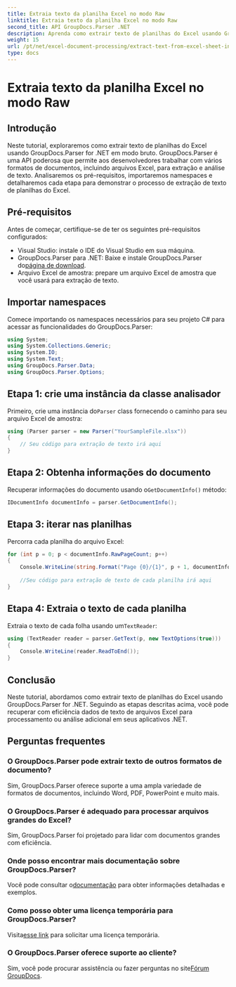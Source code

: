 ```yaml
---
title: Extraia texto da planilha Excel no modo Raw
linktitle: Extraia texto da planilha Excel no modo Raw
second_title: API GroupDocs.Parser .NET
description: Aprenda como extrair texto de planilhas do Excel usando GroupDocs.Parser for .NET neste tutorial abrangente. Baixe e comece a analisar.
weight: 15
url: /pt/net/excel-document-processing/extract-text-from-excel-sheet-in-raw-mode/
type: docs
---
```

# Extraia texto da planilha Excel no modo Raw

## Introdução
Neste tutorial, exploraremos como extrair texto de planilhas do Excel usando GroupDocs.Parser for .NET em modo bruto. GroupDocs.Parser é uma API poderosa que permite aos desenvolvedores trabalhar com vários formatos de documentos, incluindo arquivos Excel, para extração e análise de texto. Analisaremos os pré-requisitos, importaremos namespaces e detalharemos cada etapa para demonstrar o processo de extração de texto de planilhas do Excel.
## Pré-requisitos
Antes de começar, certifique-se de ter os seguintes pré-requisitos configurados:
- Visual Studio: instale o IDE do Visual Studio em sua máquina.
-  GroupDocs.Parser para .NET: Baixe e instale GroupDocs.Parser do[página de download](https://releases.groupdocs.com/parser/net/).
- Arquivo Excel de amostra: prepare um arquivo Excel de amostra que você usará para extração de texto.

## Importar namespaces
Comece importando os namespaces necessários para seu projeto C# para acessar as funcionalidades do GroupDocs.Parser:
```csharp
using System;
using System.Collections.Generic;
using System.IO;
using System.Text;
using GroupDocs.Parser.Data;
using GroupDocs.Parser.Options;
```
## Etapa 1: crie uma instância da classe analisador
 Primeiro, crie uma instância do`Parser` class fornecendo o caminho para seu arquivo Excel de amostra:
```csharp
using (Parser parser = new Parser("YourSampleFile.xlsx"))
{
    // Seu código para extração de texto irá aqui
}
```
## Etapa 2: Obtenha informações do documento
 Recuperar informações do documento usando o`GetDocumentInfo()` método:
```csharp
IDocumentInfo documentInfo = parser.GetDocumentInfo();
```
## Etapa 3: iterar nas planilhas
Percorra cada planilha do arquivo Excel:
```csharp
for (int p = 0; p < documentInfo.RawPageCount; p++)
{
    Console.WriteLine(string.Format("Page {0}/{1}", p + 1, documentInfo.RawPageCount));
    
    //Seu código para extração de texto de cada planilha irá aqui
}
```
## Etapa 4: Extraia o texto de cada planilha
 Extraia o texto de cada folha usando um`TextReader`:
```csharp
using (TextReader reader = parser.GetText(p, new TextOptions(true)))
{
    Console.WriteLine(reader.ReadToEnd());
}
```

## Conclusão
Neste tutorial, abordamos como extrair texto de planilhas do Excel usando GroupDocs.Parser for .NET. Seguindo as etapas descritas acima, você pode recuperar com eficiência dados de texto de arquivos Excel para processamento ou análise adicional em seus aplicativos .NET.

## Perguntas frequentes
### O GroupDocs.Parser pode extrair texto de outros formatos de documento?
Sim, GroupDocs.Parser oferece suporte a uma ampla variedade de formatos de documentos, incluindo Word, PDF, PowerPoint e muito mais.
### O GroupDocs.Parser é adequado para processar arquivos grandes do Excel?
Sim, GroupDocs.Parser foi projetado para lidar com documentos grandes com eficiência.
### Onde posso encontrar mais documentação sobre GroupDocs.Parser?
 Você pode consultar o[documentação](https://tutorials.groupdocs.com/parser/net/) para obter informações detalhadas e exemplos.
### Como posso obter uma licença temporária para GroupDocs.Parser?
 Visita[esse link](https://purchase.groupdocs.com/temporary-license/) para solicitar uma licença temporária.
### O GroupDocs.Parser oferece suporte ao cliente?
Sim, você pode procurar assistência ou fazer perguntas no site[Fórum GroupDocs](https://forum.groupdocs.com/c/parser/17).